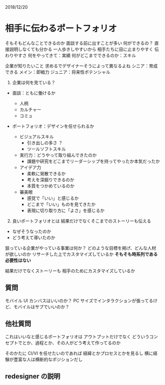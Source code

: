 2018/12/20

# 相手に伝わるポートフォリオ

そもそもどんなことできるのか
面談する前に出すことが多い
何ができるの？
直接説明しなくても分かる
一人歩きしやすいから
相手たちに目に止まりやすく
伝わりやすさ
何をやってきて：実績
何がどこまでできるのか：スキル

企業が知りたいこと
求めるでデザイナーそうによって異なるよね
シニア：育成できる
メイン：即戦力
ジュニア：将来性ポテンシャル

1. 企業は何を見ている？

- 面談：ともに働けるか

  - 人柄
  - カルチャー
  - コミュ

- ポートフォリオ：デザインを任せられるか
  - ビジュアルスキル
    - 引き出しの多さ ？
    - ツールソフトスキル
  - 実行力：どうやって取り組んできたのか
    - 課題や研究をどこまでリーダーシップを持ってやったか本気だったか
  - アイデア力
    - 柔軟に発散できるか
    - 考えを深掘りできるのか
    - 本質をつかめているのか
  - 審美眼
    - 感覚で「いい」と感じるか
    - どこまで「いい」ものを見てきたか
    - 表現に切り取り方に「よさ」を感じるか

2. 良いポートフォリオとは
   結果だけでなくそこまでのストーリーも伝える

- なぜそうなったのか
- どう考えて導いたのか

狙っている企業がやっている事業は何か？
どのような目標を掲げ、どんな人材が欲しいのか
リサーチした上でカスタマイズしているか
**そもそも時系列である必要性はない**

結果だけでなくストーリーも
相手のためにカスタマイズしているか

## 質問

モバイル UI カンバスはいいのか？
PC サイズでインタラクションが張ってるけど、モバイルはサブでいいのか？

## 他社質問

これはいいなと感じるポートフォリオは
アウトプットだけでなく
どういうコンセプトでとか、過程とか、その人がどう考えて作ってるのか

そのかたに CI/VI を任せたいのであれば
経緯とかプロセスとかを見るし
横に経験が豊富な人は横断的なポジションだし

## redesigner の説明
